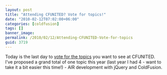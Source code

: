 ```yaml
---
layout: post
title: "Attending CFUNITED? Vote for topics!"
date: "2010-02-12T07:02:00+06:00"
categories: [coldfusion]
tags: []
banner_image: 
permalink: /2010/02/12/Attending-CFUNITED-Vote-for-topics
guid: 3719
---
```


Today is the last day to <a href="http://callforspeakers.cfconf.org/?event=vote&eventId=188">vote for the topics</a> you want to see at CFUNITED. I've proposed a grand total of one topic this year (last year I had 4 - want to take it a bit easier this time!) - AIR development with jQuery and ColdFusion.